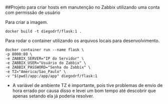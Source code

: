 ##Projeto para criar hosts em manutenção no Zabbix utilizando uma conta com permissão de usuário

Para criar a imagem.
```
docker build -t diegodrf/flask:1 .
```

Para rodar o container utilizando os arquivos locais para desenvolvimento.
```
docker container run --name flask \
-p 8000:80 \
-e ZABBIX_SERVER="IP do Servidor" \
-e ZABBIX_USER="Usuário do Zabbix" \
-e ZABBIX_PASSWORD="Senha do Zabbix" \
-e TZ="America/Sao_Paulo" \
-v "$(pwd)/app:/app/app" diegodrf/flask:1
```

* A variável de ambiente TZ é importante, pois tive problemas de envio de hora errado por causa disso e levei um bom tempo até descobrir que apenas setando ela já poderia resolver.


